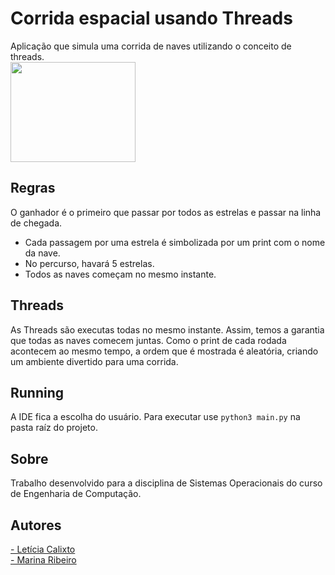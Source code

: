 # Corrida espacial usando Threads
Aplicação que simula uma corrida de naves utilizando o conceito de threads. <br>
<img align="center" height="160" width="200" src="https://i.pinimg.com/originals/74/5f/d3/745fd3d279f7c5f27dc4e12fd583e68f.gif">


## Regras
O ganhador é o primeiro que passar por todos as estrelas e passar na linha de chegada.

- Cada passagem por uma estrela é simbolizada por um print com o nome da nave.
- No percurso, havará 5 estrelas.
- Todos as naves começam no mesmo instante.


## Threads
As Threads são executas todas no mesmo instante. Assim, temos a garantia que todas as naves comecem juntas. Como o print de cada rodada acontecem ao mesmo tempo, a ordem que é mostrada é aleatória, criando um ambiente divertido para uma corrida.


## Running
A IDE fica a escolha do usuário. Para executar use ```python3 main.py``` na pasta raíz do projeto.


## Sobre
Trabalho desenvolvido para a disciplina de Sistemas Operacionais do curso de Engenharia de Computação.


## Autores
<a href="https://github.com/LeticiaCalixto"> - Letícia Calixto</a> <br>
<a href="https://github.com/marinabribeiro"> - Marina Ribeiro</a>
